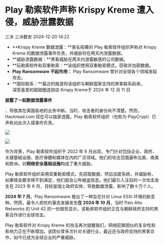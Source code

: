 #  Play 勒索软件声称 Krispy Kreme 遭入侵，威胁泄露数据   
三沐  三沐数安   2024-12-20 14:22  
  
- **Krispy Kreme 数据泄露：**臭名昭著的 Play 勒索软件组织声称对 Krispy Kreme 的数据泄露事件负责，并威胁将在两天内泄露数据。  
- **威胁泄露数据：**黑客威胁在两天内泄露敏感的公司数据。  
- **玩勒索软件和双重勒索：**该组织使用双重勒索模式，窃取并加密数据。  
- **Play Ransomware 不起作用：** Play Ransomware 曾针对全球各个领域发起攻击。  
- **国际联系：**最近的报道将该组织与朝鲜国家支持的黑客联系起来。  
深受喜爱的甜甜圈连锁店 Krispy Kreme于 2024 年 12 月 11 日  
  
**披露了一起数据泄露事件**  
  
，导致其在美国各地的业务中断。当时，攻击者的身份尚不清楚。然而，Hackread.com 现在可以独家透露，Play 勒索软件组织（也称为 PlayCrypt）已声称对此次入侵事件负责。  
  
  
![](https://mmbiz.qpic.cn/mmbiz_png/Szloeso1r8iaTuN0UgB9CNv3jicnIpCzHXV4W8dZibzBfV7ow2E9cR756IKFxxdQdyVicmHFOq2jeQ5acibcPqIDIZg/640?wx_fmt=png&from=appmsg "")  
  
![](https://mmbiz.qpic.cn/mmbiz_png/Szloeso1r8iaTuN0UgB9CNv3jicnIpCzHXkl8GcX0V3YSnmGmehg4s1wvgNnB5jicbjfO14aBAHdic2nMUrxPibic01g/640?wx_fmt=png&from=appmsg "")  
  
作为背景，Play 勒索软件组织于 2022 年 6 月出现，专门针对包括企业、政府、关键基础设施、医疗保健和媒体在内的广泛领域。他们的攻击范围遍布北美、南美和欧洲，对**网络安全基础设施**构成了重大威胁。  
  
Play 勒索软件组织采用双重勒索模式，先窃取数据，然后加密系统，并威胁称，如果赎金要求得不到满足，他们就会公布被盗信息。他们最引人注目的一次攻击发生在 2023 年 6 月，目标是瑞士政府实体，导致数据泄露，影响了数十万个人。  
  
**2024 年 7 月**，Play Ransomware 推出了一种旨在针对 Linux ESXi 环境的新变种。然而，最令人担忧的事态发展发生**在 2024 年 10 月**，当时 Palo Alto Networks 的 Unit 42 的一份报告显示，该勒索软件组织正在与朝鲜政府支持的黑客合作进行全球攻击。  
  
Play 勒索软件对 Krispy Kreme 的攻击再次提醒我们，网络犯罪团伙的复杂性和影响力正在不断增加。该团伙曾多次针对关键行业，最近还与政府支持的黑客合作，如今已成为全球企业的严重威胁。  
  
  
